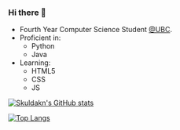 ### Hi there 👋

 - Fourth Year Computer Science Student [@UBC](https://www.ubc.ca/).
 - Proficient in:
   - Python
   - Java
 - Learning:
   - HTML5
   - CSS
   - JS

[![Skuldakn's GitHub stats](https://github-readme-stats.vercel.app/api?username=Skuldakn&count_private=true&show_icons=true&theme=gruvbox)](https://github.com/anuraghazra/github-readme-stats)

[![Top Langs](https://github-readme-stats.vercel.app/api/top-langs/?username=Skuldakn&layout=compact&theme=gruvbox)](https://github.com/anuraghazra/github-readme-stats)

<!--
**Skuldakn/Skuldakn** is a ✨ _special_ ✨ repository because its `README.md` (this file) appears on your GitHub profile.

Here are some ideas to get you started:

- 🔭 I’m currently working on ...
- 🌱 I’m currently learning ...
- 👯 I’m looking to collaborate on ...
- 🤔 I’m looking for help with ...
- 💬 Ask me about ...
- 📫 How to reach me: ...
- 😄 Pronouns: ...
- ⚡ Fun fact: ...
-->
